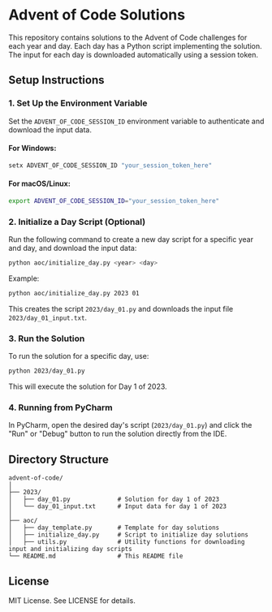 
# Advent of Code Solutions

This repository contains solutions to the Advent of Code challenges for each year and day. Each day has a Python script implementing the solution. The input for each day is downloaded automatically using a session token.

## Setup Instructions

### 1. Set Up the Environment Variable

Set the `ADVENT_OF_CODE_SESSION_ID` environment variable to authenticate and download the input data.

#### For Windows:
```cmd
setx ADVENT_OF_CODE_SESSION_ID "your_session_token_here"
```

#### For macOS/Linux:
```bash
export ADVENT_OF_CODE_SESSION_ID="your_session_token_here"
```

### 2. Initialize a Day Script (Optional)

Run the following command to create a new day script for a specific year and day, and download the input data:

```bash
python aoc/initialize_day.py <year> <day>
```

Example:
```bash
python aoc/initialize_day.py 2023 01
```

This creates the script `2023/day_01.py` and downloads the input file `2023/day_01_input.txt`.

### 3. Run the Solution

To run the solution for a specific day, use:

```bash
python 2023/day_01.py
```

This will execute the solution for Day 1 of 2023.

### 4. Running from PyCharm

In PyCharm, open the desired day's script (`2023/day_01.py`) and click the "Run" or "Debug" button to run the solution directly from the IDE.

## Directory Structure

```
advent-of-code/
│
├── 2023/
│   ├── day_01.py             # Solution for day 1 of 2023
│   └── day_01_input.txt      # Input data for day 1 of 2023
│
├── aoc/
│   ├── day_template.py       # Template for day solutions
│   ├── initialize_day.py     # Script to initialize day solutions
│   ├── utils.py              # Utility functions for downloading input and initializing day scripts
└── README.md                 # This README file
```

## License

MIT License. See LICENSE for details.
